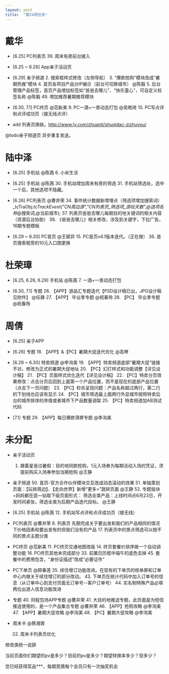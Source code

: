 ```yaml
---
layout: post
title:  "第24周任务"
---
```




# 戴华

  - [6.25] PC列表页
    39. 周末有房前台接入

  - [6.25 ~ 6.26] App亲子活动页

  - [6.29] 亲子频道
    2. 搜索框样式修改（左侧导航）
    3. “爆款抢购”模块改成“暑期热推”模块
    4. 首页各项目产品分IP展示（前台可切换城市） @陈毅
    5. 后台管理产品标签，首页产品增加标签如“爸爸去哪儿”、“快乐童心”，可自定义标签名称 @陈毅
    49. 增加推荐暑期推荐模块

  - [6.30, 7.1] PC终页 @范新美
    9. PC一酒+一景动态打包 @吴皓琦
    10. PC写点评和点评成功页（接无线点评）

  + add
    列表页换肤。http://www.ly.com/zhuanti/shuqidac-zizhuyou/

  @todo亲子频道页 异步重复发送。


# 陆中泽

  - [6.25] 手机站 @陈茜
    6. 小米生活

  - [6.25] 手机站 @陈茜
    30. 手机站增加周末有房的筛选
    31. 手机站筛选处，选中一个后，其他选项不隐藏。

  - [6.26] PC列表页 @曹井荣
    34. 事件统计数据新增埋点（筛选项增加搜索词）_tcTraObj._tcTrackEvent("CN周边游","CN列表页_筛选项_游玩天数",@选项名称_@搜索词,@当前城市);
    37. 列表页爸爸去哪儿每期目的地关键词的相关内容（资源后台协助）
    38. 《爸爸去哪儿》相关修改，涉及到关键字，下拉广告，16期专题模板

  - [6.29 ~ 6.30] PC首页 @王颖异
    15. PC首页v4.1版本迭代。（正在做）
    36. 首页搜索框旁的10元入口图更换


# 杜荣璋

  - [6.25, 6.26, 6.29] 手机站 @陈茜
    7. 一酒+一景动态打包

  - [6.30, 7.1] 专题
    26. 【APP】游品汇专题迭代【PSD设计稿已出，JPG设计稿见附件】 @任静
    27. 【APP】 毕业季专题 @祝春玲
    28. 【PC】 毕业季专题 @祝春玲


# 周倩

  - [6.25] 亲子APP

  - [6.26] 专题
    18. 【APP】&【PC】暑期大促迭代优化 @高琴

  - [6.29 ~ 6.30] 特卖频道 @李洵美
    19. 【APP】特卖频道底部“暑期大促”链接不对，修改为正式的暑期大促地址
    20. 【PC】幻灯样式和功能调整【详见设计稿】
    21. 【PC】页面样式优化迭代【详见设计稿】
    22. 【PC】特卖分页效果修改：点击分页后回到上面第一个产品位置，而不是现在的底部产品位置（点击下一页问题）
    23. 【PC】秒杀呈现问题：产品名称超过两行，第二行的下划线也应该有显示
    24. 【PC】城市筛选最上面两行外显城市按照特卖后台的城市排序的序值或者城市下产品数量调取
    25. 【PC】特卖频道加AB测试代码

  - [7.1] 专题
    29. 【APP】每日爆款滑屏专题 @李洵美



# 未分配

  - 亲子活动页
    1. 跟着星爸过暑假：目的地同款抢购，1元入场券为每期活动入场的凭证，须提前购买入场券参加当期抢购 @王静

  - 亲子频道
    50. 首页-官方合作伙伴模块交互改成动态滚动的效果
    51. 单独策划页面：【玩转周边】、【走向世界】新增“更多>”跳转页面 @王静
    52. 专题版块+妈妈都在逛—钻取下级页面形式： 筛选全类产品：上线时间点6月23日，开发时间紧张，筛选全类为后期产品迭代目标。 @王静

  - [6.25] 手机站 @陈茜
    12. 手机站写点评和点评成功页（接无线）

  - PC列表页 @曹井荣
    8. 列表页 先期完成关于要出发和我们的产品相同的情况下价格因素和要出发有的但我们没有的产品
    17. 列表页中的景点筛选可以按不同的景点主题分类

  - PC终页 @范新美
    11. PC终页交通地图改版
    14. 终页套餐价排序做一个自动调整功能
    16. PC终页其他未完成部分
    33. 前置日历框中端午的底色去掉
    45. 套餐中的费用包含，“身份证描述”改成“必要证件”

  - PC下单页 @顾春莲
    35. 续住增订功能改进。在现有的下单页的核单屏和订单中心内做关于续住增订的部分改动。
    43. 下单页在统计代码中加入订单号的信息（从订单中心到支付页面无订单号--客户订单号）
    44. 实名制特殊产品必填两位出游人信息功能改进

  - 专题
    40. 同程包场APP专题 @曹井荣
    41. 大目的地推送专题，此页面是为短信推送使用的，是一个产品集合专题 @曹井荣
    46. 【APP】抢购攻略 @李洵美
    47. 【APP】暑期大促攻略 @李洵美
    48. 【PC】暑期大促攻略 @李洵美

  - 周末卡 @蔡湘蓉

    32. 周末卡列表页优化



修改类统一说辞

当前页面你们期望的pv是多少？目前的pv是多少？期望转换率多少？现多少？


您已经获得奖品***，每期竞猜每个会员只有一次抽奖机会

